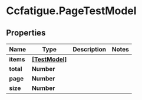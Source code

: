 # Ccfatigue.PageTestModel

## Properties

| Name      | Type                            | Description | Notes |
| --------- | ------------------------------- | ----------- | ----- |
| **items** | [**[TestModel]**](TestModel.md) |             |
| **total** | **Number**                      |             |
| **page**  | **Number**                      |             |
| **size**  | **Number**                      |             |
